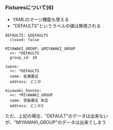 ### Fixturesについて(6)

* YAMLのマージ機能も使える
* "DEFAULTS"というラベルの値は無視される

```
DEFAULTS: &DEFAULTS
  closed: false

MIYAWAKI_GROUP: &MIYAWAKI_GROUP
  <<: *DEFAULTS
  group_id: 10

iwase:
  <<: *DEFAULTS
  name: 岩瀬書店
  address: どこか

miyawaki_honten:
  <<: *MIYAWAKI_GROUP
  name: 宮脇書店 本店
  address: どこか2
```

ただ、上記の場合、"DEFAULT"のデータは出来ないが、"MIYAWAKI_GROUP"のデータは出来てしまう

